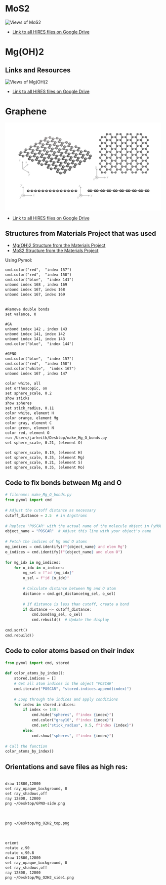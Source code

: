# MoS2

![Views of MoS2](https://github.com/JaredKeithAveritt/Pymol_examples/blob/main/MoS2/1L_MoS2.png)  
- [Link to all HIRES files on Google Drive](https://drive.google.com/drive/folders/16f-_w0aw-7A-QUvQAzcg7gblBw0ajrcG?usp=sharing)  



# Mg(OH)2

## Links and Resources

![Views of Mg(OH)2](https://github.com/JaredKeithAveritt/Pymol_examples/blob/main/Mg(OH)2/2L_Mg(OH)2.png)  

- [Link to all HIRES files on Google Drive](https://drive.google.com/drive/folders/16f-_w0aw-7A-QUvQAzcg7gblBw0ajrcG?usp=sharing)
  
# Graphene

![Views of Graphene](https://github.com/JaredKeithAveritt/Pymol_examples/blob/main/graphene/Graphene.png)  
- [Link to all HIRES files on Google Drive](https://drive.google.com/drive/folders/16f-_w0aw-7A-QUvQAzcg7gblBw0ajrcG?usp=sharing)  

## Structures from Materials Project that was used 

- [Mg(OH)2 Structure from the Materials Project](https://next-gen.materialsproject.org/materials/mp-626143?formula=MgO2H2)  
- [MoS2 Structure from the Materials Project](https://next-gen.materialsproject.org/materials/mp-2815?formula=MoS2)  






Using Pymol:
```
cmd.color("red",  "index 157")
cmd.color("red",  "index 158")
cmd.color("blue",  "index 141")
unbond index 168 , index 169
unbond index 167, index 168
unbond index 167, index 169


#Remove double bonds
set valence, 0

#GA
unbond index 142 , index 143
unbond index 141, index 142
unbond index 141, index 143
cmd.color("blue",  "index 144")

#GPNO
cmd.color("blue",  "index 157")
cmd.color("red",  "index 158")
cmd.color("white",  "index 167")
unbond index 167 , index 147

color white, all
set orthoscopic, on
set sphere_scale, 0.2
show sticks
show spheres
set stick_radius, 0.11
color white, element H
color orange, element Mg
color gray, element C
color green, element N
color red, element O
run /Users/jarkeith/Desktop/make_Mg_O_bonds.py
set sphere_scale, 0.21, (element O)

set sphere_scale, 0.19, (element H)
set sphere_scale, 0.35, (element Mg)
set sphere_scale, 0.21, (element S)
set sphere_scale, 0.35, (element Mo)
```

## Code to fix bonds between Mg and O

```python
# filename: make_Mg_O_bonds.py
from pymol import cmd

# Adjust the cutoff distance as necessary
cutoff_distance = 2.5  # in Angstroms

# Replace 'POSCAR' with the actual name of the molecule object in PyMOL
object_name = "POSCAR"  # Adjust this line with your object's name

# Fetch the indices of Mg and O atoms
mg_indices = cmd.identify(f"{object_name} and elem Mg")
o_indices = cmd.identify(f"{object_name} and elem O")

for mg_idx in mg_indices:
    for o_idx in o_indices:
        mg_sel = f"id {mg_idx}"
        o_sel = f"id {o_idx}"
        
        # Calculate distance between Mg and O atom
        distance = cmd.get_distance(mg_sel, o_sel)
        
        # If distance is less than cutoff, create a bond
        if distance <= cutoff_distance:
            cmd.bond(mg_sel, o_sel)
            cmd.rebuild()  # Update the display

cmd.sort()
cmd.rebuild()
```

## Code to color atoms based on their index

```python
from pymol import cmd, stored

def color_atoms_by_index():
    stored.indices = []
    # Get all atom indices in the object "POSCAR"
    cmd.iterate("POSCAR", "stored.indices.append(index)")
    
    # Loop through the indices and apply conditions
    for index in stored.indices:
        if index <= 140:
            cmd.hide("spheres", f"index {index}")
            cmd.color("gray10", f"index {index}")
            cmd.set("stick_radius", 0.5, f"index {index}")
        else:
            cmd.show("spheres", f"index {index}")

# Call the function
color_atoms_by_index()

```

## Orientations and save files as high res:

```

draw 12800,12800
set ray_opaque_background, 0
set ray_shadows,off  
ray 12800, 12800
png ~/Desktop/GPNO-side.png



png ~/Desktop/Mg_O2H2_top.png



orient
rotate z,90
rotate x,90.8
draw 12800,12800
set ray_opaque_background, 0
set ray_shadows,off  
ray 12800, 12800
png ~/Desktop/Mg_O2H2_side1.png
```


